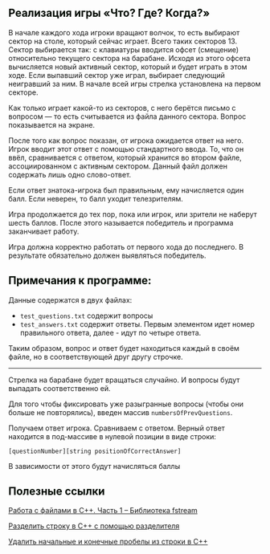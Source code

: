 ## <font color="#tomato">Реализация игры «Что? Где? Когда?»</font>

В начале каждого хода игроки вращают волчок, то есть выбирают сектор на столе, который сейчас играет. 
Всего таких секторов 13. 
Сектор выбирается так: с клавиатуры вводится офсет (смещение) относительно текущего сектора на барабане. 
Исходя из этого офсета вычисляется новый активный сектор, который и будет играть в этом ходе. 
Если выпавший сектор уже играл, выбирает следующий неигравший за ним. 
В начале всей игры стрелка установлена на первом секторе.

Как только играет какой-то из секторов, с него берётся письмо 
с вопросом — то есть считывается из файла данного сектора. 
Вопрос показывается на экране.

После того как вопрос показан, от игрока ожидается ответ на него. 
Игрок вводит этот ответ с помощью стандартного ввода. 
То, что он ввёл, сравнивается с ответом, который хранится во втором файле, ассоциированном с активным сектором. 
Данный файл должен содержать лишь одно слово-ответ.

Если ответ знатока-игрока был правильным, ему начисляется один балл. 
Если неверен, то балл уходит телезрителям.

Игра продолжается до тех пор, пока или игрок, или зрители не наберут шесть баллов. 
После этого называется победитель и программа заканчивает работу.

Игра должна корректно работать от первого хода до последнего. 
В результате обязательно должен выявляться победитель.

## <font color="#tomato">Примечания к программе:</font>

Данные содержатся в двух файлах: 

- `test_questions.txt` содержит вопросы
- `test_answers.txt` содержит ответы. Первым элементом идет номер правильного ответа, далее - идут по четыре ответа.

Таким образом, вопрос и ответ будет находиться каждый в своём файле, но в соответствующей друг другу строчке.

---

Стрелка на барабане будет вращаться случайно. И вопросы будут выпадать соответственно ей. 

Для того чтобы фиксировать уже разыгранные вопросы (чтобы они больше не повторялись), введен массив `numbersOfPrevQuestions`.

Получаем ответ игрока. Сравниваем с ответом. 
Верный ответ находится в под-массиве в нулевой позиции в виде строки:

```text
[questionNumber][string positionOfCorrectAnswer]
```
В зависимости от этого будут начисляться баллы

## <font color="#tomato">Полезные ссылки</font>

[Работа с файлами в C++. Часть 1 – Библиотека fstream](https://purecodecpp.com/archives/2751)

[Разделить строку в C++ с помощью разделителя](https://www.techiedelight.com/ru/split-string-cpp-using-delimiter/)

[Удалить начальные и конечные пробелы из строки в C++](https://www.techiedelight.com/ru/remove-leading-and-trailing-spaces-from-a-string-in-cpp/)
